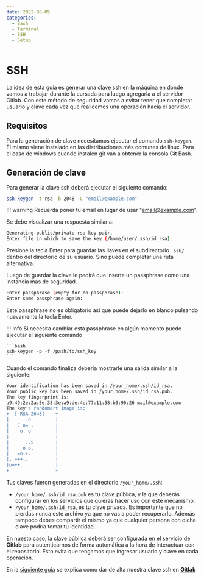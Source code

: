 ```yaml
---
date: 2022-08-05
categories:
  - Bash
  - Terminal
  - SSH
  - Setup
---
```


# SSH

La idea de esta guía es generar una clave ssh en la máquina en donde vamos a
trabajar durante la cursada para luego agregarla a el servidor Gitlab.
Con este método de seguridad vamos a evitar tener que completar usuario y clave
cada vez que realicemos una operación hacia el servidor.

<!-- more -->

## Requisitos

Para la generación de clave necesitamos ejecutar el comando `ssh-keygen`. El
mismo viene instalado en las distribuciones más comunes de linux. Para el caso
de windows cuando instalen git van a obtener la consola Git Bash.

## Generación de clave

Para generar la clave ssh deberá ejecutar el siguiente comando:

```bash
ssh-keygen -t rsa -b 2048 -C "email@example.com"
```

!!! warning
    Recuerda poner tu email en lugar de usar "email@example.com".

Se debe visualizar una respuesta similar a:

```bash
Generating public/private rsa key pair.
Enter file in which to save the key (/home/user/.ssh/id_rsa):
```

Presione la tecla Enter para guardar las llaves en el subdirectorio `.ssh/`
dentro del directorio de su usuario. Sino puede completar una ruta alternativa.

Luego de guardar la clave le pedirá que inserte un passphrase como una instancia
más de seguridad.

```bash
Enter passphrase (empty for no passphrase):
Enter same passphrase again:
```

Este passphrase no es obligatorio así que puede dejarlo en blanco
pulsando nuevamente la tecla Enter.

!!! Info
    Si necesita cambiar esta passphrase en algún momento puede ejecutar el siguiente
    comando

    ```bash
    ssh-keygen -p -f /path/to/ssh_key
    ```

Cuando el comando finaliza debería mostrarle una salida similar a la siguiente:

```bash
Your identification has been saved in /your_home/.ssh/id_rsa.
Your public key has been saved in /your_home/.ssh/id_rsa.pub.
The key fingerprint is:
a9:49:2e:2a:5e:33:3e:a9:de:4e:77:11:58:b6:90:26 mail@example.com
The key's randomart image is:
+--[ RSA 2048]----+
|     ..o         |
|   E o= .        |
|    o. o         |
|        ..       |
|      ..S        |
|     o o.        |
|   =o.+.         |
|. =++..          |
|o=++.            |
+-----------------+
```

Tus claves fueron generadas en el directorio `/your_home/.ssh`:

- `/your_home/.ssh/id_rsa.pub` es tu clave pública, y la que deberás
  configurar en los servicios que quieras hacer uso con este mecanismo.
- `/your_home/.ssh/id_rsa`, es tu clave privada. Es importante que no pierdas
  nunca este archivo ya que no vas a poder recuperarlo. Además tampoco debes
  compartir el mismo ya que cualquier persona con dicha clave podría tomar tu
  identidad.

En nuesto caso, la clave pública deberá ser configurada en el servicio de
**Gitlab** para autenticarnos de forma automática a la hora de interactuar con
el repositorio. Esto evita que tengamos que ingresar usuario y clave en cada
operación.

En la [siguiente guía](03_ssh_gitlab.md) se explica como dar de alta nuestra clave
ssh en [**Gitlab**](https://gitlab.catedras.linti.unlp.edu.ar/)
